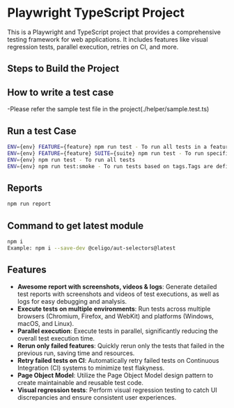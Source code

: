 # Playwright TypeScript Project

This is a Playwright and TypeScript project that provides a comprehensive testing framework for web applications. It includes features like visual regression tests, parallel execution, retries on CI, and more.

## Steps to Build the Project

## How to write a test case
-Please refer the sample test file in the project(./helper/sample.test.ts)
## Run a test Case
```sh
ENV={env} FEATURE={feature} npm run test - To run all tests in a feature
ENV={env} FEATURE={feature} SUITE={suite} npm run test - To run specific tests inside a feature and Suite
ENV={env} npm run test - To run all tests
ENV={env} npm run test:smoke - To run tests based on tags.Tags are defined in the test files
```

## Reports

```sh
npm run report
```

## Command to get latest module
```sh
npm i
Example: npm i --save-dev @celigo/aut-selectors@latest
```
## Features

- **Awesome report with screenshots, videos & logs**: Generate detailed test reports with screenshots and videos of test executions, as well as logs for easy debugging and analysis.
- **Execute tests on multiple environments**: Run tests across multiple browsers (Chromium, Firefox, and WebKit) and platforms (Windows, macOS, and Linux).
- **Parallel execution**: Execute tests in parallel, significantly reducing the overall test execution time.
- **Rerun only failed features**: Quickly rerun only the tests that failed in the previous run, saving time and resources.
- **Retry failed tests on CI**: Automatically retry failed tests on Continuous Integration (CI) systems to minimize test flakyness.
- **Page Object Model**: Utilize the Page Object Model design pattern to create maintainable and reusable test code.
- **Visual regression tests**: Perform visual regression testing to catch UI discrepancies and ensure consistent user experiences.


